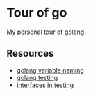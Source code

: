 # Tour of go
My personal tour of golang.

## Resources
- [golang variable naming](https://talks.golang.org/2014/names.slide#1)
- [golang testing](https://golang.org/pkg/testing/)
- [interfaces in testing](https://nathanleclaire.com/blog/2015/10/10/interfaces-and-composition-for-effective-unit-testing-in-golang/)
